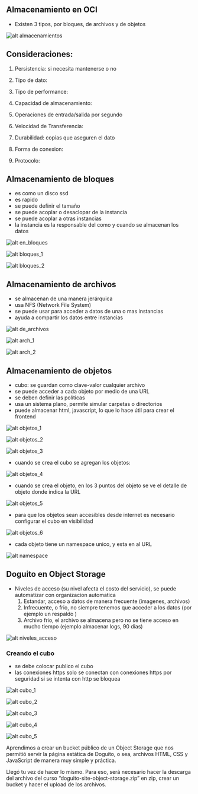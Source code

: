 ## Almacenamiento en OCI

- Existen 3 tipos, por bloques, de archivos y de objetos


![alt almacenamientos](/imagenes/clase03/almacenamientos.png)

## Consideraciones:

1. Persistencia: si necesita mantenerse o no

2. Tipo de dato:

3. Tipo de performance:

4. Capacidad de almacenamiento: 

5. Operaciones de entrada/salida por segundo

6. Velocidad de Transferencia:

7. Durabilidad: copias que aseguren el dato

8. Forma de conexion:

9. Protocolo:


## Almacenamiento de bloques

- es como un disco ssd
- es rapido
- se puede definir el tamaño
- se puede acoplar o desaclopar de la instancia
- se puede acoplar a otras instancias
- la instancia es la responsable del como y cuando se almacenan los datos

![alt en_bloques](/imagenes/clase03/en_bloques.png)

![alt bloques_1](/imagenes/clase03/bloques_1.png)

![alt bloques_2](/imagenes/clase03/bloques_2.png)

## Almacenamiento de archivos

- se almacenan de una manera jerárquica
- usa NFS (Network File System)
- se puede usar para acceder a datos de una o mas instancias
- ayuda a compartir los datos entre instancias



![alt de_archivos](/imagenes/clase03/de_archivos.png)

![alt arch_1](/imagenes/clase03/arch_1.png)

![alt arch_2](/imagenes/clase03/arch_2.png)

## Almacenamiento de objetos

- cubo: se guardan como clave-valor cualquier archivo
- se puede acceder a cada objeto por medio de una URL
- se deben definir las políticas
- usa un sistema plano, permite simular carpetas o directorios
- puede almacenar html, javascript, lo que lo hace útil para crear el frontend


![alt objetos_1](/imagenes/clase03/objetos_1.png)

![alt objetos_2](/imagenes/clase03/objetos_2.png)

![alt objetos_3](/imagenes/clase03/objetos_3.png)

- cuando se crea el cubo se agregan los objetos:

![alt objetos_4](/imagenes/clase03/objetos_4.png)

- cuando se crea el objeto, en los 3 puntos del objeto se ve el detalle de objeto donde indica la URL

![alt objetos_5](/imagenes/clase03/objetos_5.png)

- para que los objetos sean accesibles desde internet es necesario configurar el cubo en visibilidad

![alt objetos_6](/imagenes/clase03/objetos_6.png)

- cada objeto tiene un namespace unico, y esta en al URL

![alt namespace](/imagenes/clase03/namespace.png)


## Doguito en Object Storage

- Niveles de acceso (su nivel afecta el costo del servicio), se puede automatizar con organizacion automatica
    1. Estandar, acceso a datos de manera frecuente  (imagenes, archivos)
    2. Infrecuente, o frio, no siempre tenemos que acceder a los datos (por ejemplo un respaldo )
    3. Archivo frio, el archivo se almacena pero no se tiene acceso en mucho tiempo (ejemplo almacenar logs, 90 dias)

![alt niveles_acceso](/imagenes/clase03/niveles_acceso.png)

### Creando el cubo

- se debe colocar publico el cubo
- las conexiones https solo se conectan con conexiones https por seguridad si se intenta con http se bloquea


![alt cubo_1](/imagenes/clase03/cubo_1.png)

![alt cubo_2](/imagenes/clase03/cubo_2.png)

![alt cubo_3](/imagenes/clase03/cubo_3.png)

![alt cubo_4](/imagenes/clase03/cubo_4.png)

![alt cubo_5](/imagenes/clase03/cubo_5.png)


Aprendimos a crear un bucket público de un Object Storage que nos permitió servir la página estática de Doguito, o sea, archivos HTML, CSS y JavaScript de manera muy simple y práctica.

Llegó tu vez de hacer lo mismo. Para eso, será necesario hacer la descarga del archivo del curso “doguito-site-object-storage.zip” en zip, crear un bucket y hacer el upload de los archivos.
